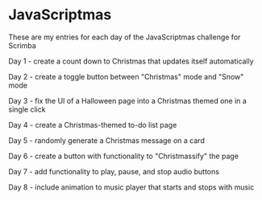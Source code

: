 # JavaScriptmas

These are my entries for each day of the JavaScriptmas challenge for Scrimba

Day 1 - create a count down to Christmas that updates itself automatically

Day 2 - create a toggle button between "Christmas" mode and "Snow" mode

Day 3 - fix the UI of a Halloween page into a Christmas themed one in a single click

Day 4 - create a Christmas-themed to-do list page

Day 5 - randomly generate a Christmas message on a card

Day 6 - create a button with functionality to "Christmassify" the page

Day 7 - add functionality to play, pause, and stop audio buttons

Day 8 - include animation to music player that starts and stops with music
